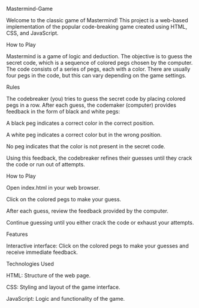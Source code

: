 Mastermind-Game

Welcome to the classic game of Mastermind! This project is a web-based implementation of the popular code-breaking game created using HTML, CSS, and JavaScript.

How to Play

Mastermind is a game of logic and deduction. The objective is to guess the secret code, which is a sequence of colored pegs chosen by the computer. The code consists of a series of pegs, each with a color. There are usually four pegs in the code, but this can vary depending on the game settings.

Rules

The codebreaker (you) tries to guess the secret code by placing colored pegs in a row.
After each guess, the codemaker (computer) provides feedback in the form of black and white pegs:


A black peg indicates a correct color in the correct position.

A white peg indicates a correct color but in the wrong position.

No peg indicates that the color is not present in the secret code.

Using this feedback, the codebreaker refines their guesses until they crack the code or run out of attempts.



How to Play

Open index.html in your web browser.

Click on the colored pegs to make your guess.

After each guess, review the feedback provided by the computer.

Continue guessing until you either crack the code or exhaust your attempts.



Features

Interactive interface: Click on the colored pegs to make your guesses and receive immediate feedback.


Technologies Used

HTML: Structure of the web page.

CSS: Styling and layout of the game interface.

JavaScript: Logic and functionality of the game.

